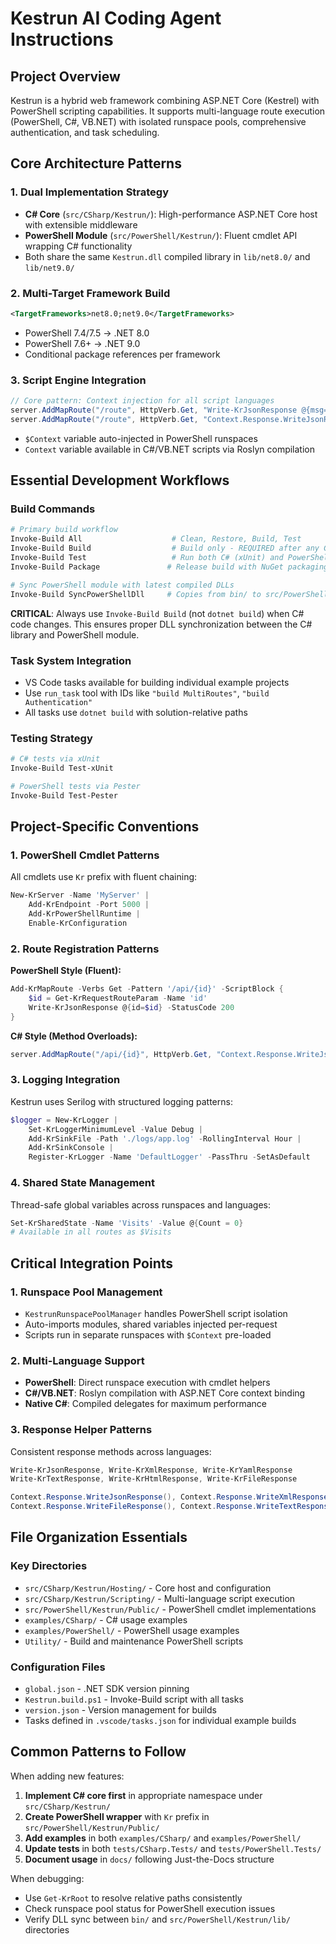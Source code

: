 # Kestrun AI Coding Agent Instructions

## Project Overview

Kestrun is a hybrid web framework combining ASP.NET Core (Kestrel) with PowerShell scripting capabilities. It supports multi-language route execution (PowerShell, C#, VB.NET) with isolated runspace pools, comprehensive authentication, and task scheduling.

## Core Architecture Patterns

### 1. Dual Implementation Strategy
- **C# Core** (`src/CSharp/Kestrun/`): High-performance ASP.NET Core host with extensible middleware
- **PowerShell Module** (`src/PowerShell/Kestrun/`): Fluent cmdlet API wrapping C# functionality
- Both share the same `Kestrun.dll` compiled library in `lib/net8.0/` and `lib/net9.0/`

### 2. Multi-Target Framework Build
```xml
<TargetFrameworks>net8.0;net9.0</TargetFrameworks>
```
- PowerShell 7.4/7.5 → .NET 8.0
- PowerShell 7.6+ → .NET 9.0
- Conditional package references per framework

### 3. Script Engine Integration
```csharp
// Core pattern: Context injection for all script languages
server.AddMapRoute("/route", HttpVerb.Get, "Write-KrJsonResponse @{msg='Hello'}", ScriptLanguage.PowerShell);
server.AddMapRoute("/route", HttpVerb.Get, "Context.Response.WriteJsonResponse(new{msg='Hello'});", ScriptLanguage.CSharp);
```
- `$Context` variable auto-injected in PowerShell runspaces
- `Context` variable available in C#/VB.NET scripts via Roslyn compilation

## Essential Development Workflows

### Build Commands
```powershell
# Primary build workflow
Invoke-Build All                    # Clean, Restore, Build, Test
Invoke-Build Build                  # Build only - REQUIRED after any C# code changes
Invoke-Build Test                   # Run both C# (xUnit) and PowerShell (Pester) tests
Invoke-Build Package               # Release build with NuGet packaging

# Sync PowerShell module with latest compiled DLLs
Invoke-Build SyncPowerShellDll     # Copies from bin/ to src/PowerShell/Kestrun/lib/
```

**CRITICAL**: Always use `Invoke-Build Build` (not `dotnet build`) when C# code changes. This ensures proper DLL synchronization between the C# library and PowerShell module.

### Task System Integration
- VS Code tasks available for building individual example projects
- Use `run_task` tool with IDs like `"build MultiRoutes"`, `"build Authentication"`
- All tasks use `dotnet build` with solution-relative paths

### Testing Strategy
```powershell
# C# tests via xUnit
Invoke-Build Test-xUnit

# PowerShell tests via Pester
Invoke-Build Test-Pester
```

## Project-Specific Conventions

### 1. PowerShell Cmdlet Patterns
All cmdlets use `Kr` prefix with fluent chaining:
```powershell
New-KrServer -Name 'MyServer' |
    Add-KrEndpoint -Port 5000 |
    Add-KrPowerShellRuntime |
    Enable-KrConfiguration
```

### 2. Route Registration Patterns
**PowerShell Style (Fluent):**
```powershell
Add-KrMapRoute -Verbs Get -Pattern '/api/{id}' -ScriptBlock {
    $id = Get-KrRequestRouteParam -Name 'id'
    Write-KrJsonResponse @{id=$id} -StatusCode 200
}
```

**C# Style (Method Overloads):**
```csharp
server.AddMapRoute("/api/{id}", HttpVerb.Get, "Context.Response.WriteJsonResponse(new{id=RouteData.Values['id']});", ScriptLanguage.CSharp);
```

### 3. Logging Integration
Kestrun uses Serilog with structured logging patterns:
```powershell
$logger = New-KrLogger |
    Set-KrLoggerMinimumLevel -Value Debug |
    Add-KrSinkFile -Path './logs/app.log' -RollingInterval Hour |
    Add-KrSinkConsole |
    Register-KrLogger -Name 'DefaultLogger' -PassThru -SetAsDefault
```

### 4. Shared State Management
Thread-safe global variables across runspaces and languages:
```powershell
Set-KrSharedState -Name 'Visits' -Value @{Count = 0}
# Available in all routes as $Visits
```

## Critical Integration Points

### 1. Runspace Pool Management
- `KestrunRunspacePoolManager` handles PowerShell script isolation
- Auto-imports modules, shared variables injected per-request
- Scripts run in separate runspaces with `$Context` pre-loaded

### 2. Multi-Language Support
- **PowerShell**: Direct runspace execution with cmdlet helpers
- **C#/VB.NET**: Roslyn compilation with ASP.NET Core context binding
- **Native C#**: Compiled delegates for maximum performance

### 3. Response Helper Patterns
Consistent response methods across languages:
```powershell
Write-KrJsonResponse, Write-KrXmlResponse, Write-KrYamlResponse
Write-KrTextResponse, Write-KrHtmlResponse, Write-KrFileResponse
```

```csharp
Context.Response.WriteJsonResponse(), Context.Response.WriteXmlResponse()
Context.Response.WriteFileResponse(), Context.Response.WriteTextResponse()
```

## File Organization Essentials

### Key Directories
- `src/CSharp/Kestrun/Hosting/` - Core host and configuration
- `src/CSharp/Kestrun/Scripting/` - Multi-language script execution
- `src/PowerShell/Kestrun/Public/` - PowerShell cmdlet implementations
- `examples/CSharp/` - C# usage examples
- `examples/PowerShell/` - PowerShell usage examples
- `Utility/` - Build and maintenance PowerShell scripts

### Configuration Files
- `global.json` - .NET SDK version pinning
- `Kestrun.build.ps1` - Invoke-Build script with all tasks
- `version.json` - Version management for builds
- Tasks defined in `.vscode/tasks.json` for individual example builds

## Common Patterns to Follow

When adding new features:
1. **Implement C# core first** in appropriate namespace under `src/CSharp/Kestrun/`
2. **Create PowerShell wrapper** with `Kr` prefix in `src/PowerShell/Kestrun/Public/`
3. **Add examples** in both `examples/CSharp/` and `examples/PowerShell/`
4. **Update tests** in both `tests/CSharp.Tests/` and `tests/PowerShell.Tests/`
5. **Document usage** in `docs/` following Just-the-Docs structure

When debugging:
- Use `Get-KrRoot` to resolve relative paths consistently
- Check runspace pool status for PowerShell execution issues
- Verify DLL sync between `bin/` and `src/PowerShell/Kestrun/lib/` directories
